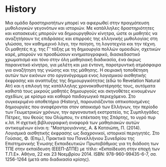 # History
Μια ομάδα δραστηριοτήτων μπορεί να αφιερωθεί στην πραγμάτευση μυθολογικών γεγονότων και ιστοριών. Με κατάλληλες δραστηριότητες και κατασκευές μπορούν να δημιουργηθούν κίνητρα, ώστε οι μαθητές να αναζητήσουν τις επιδράσεις και επιρροές της ελληνικής μυθολογίας στη γλώσσα, τον καθημερινό λόγο, την ποίηση, τη λογοτεχνία και την τέχνη. Οι μαθητές π.χ. της Γ’ τάξης με τη δημιουργία πολλών ομοειδών, σχετικών καρέ, μπορούν να προσδώσουν κινηματογραφικό, διασκεδαστικό χρωματισμό και τόνο στην όλη μαθησιακή διαδικασία, ένα άκρως παραινετικό κίνητρο, για μελέτη και μια έντονη, παροτρυντική ατμόσφαιρα για αναζήτηση της γνώσης και της μάθησης. Η σειριακή τοποθέτηση αυτών των εικόνων στο οργανόγραμμα ενος λογισμικού αισθητικής έκφρασης και αναπτυξης της δημιουργικότητας (εδώ το Revelation Natural Atr) και η επιλογή της κατάλληλης χρονοκαθυστέρησής τους, αυτόματα καθιστά τους μικρούς μαθητές δημιουργούς και σκηνοθέτες κινουμένων σχεδίων, με κρίσιμο και καθαρό παιδαγωγικό περιεχόμενο. Στο συγκεκριμένο αποθετήριο (History), παρουσιάζονται οπτικοποιημένες δημιουργίες που αναφέρονται  στον αποικισμό των Ελλήνων, την περίοδο των Γεωμετρικών χρόνων, την αργοναυτική εκστρατεία, τις Συμπληγάδες Πέτρες, του θεούς του Ολύμπου, τν επέκταση της Σπάρτης, το υγρό πυρ κ.λπ. Η σχετική βιβλιογραφική αναφορά των μαθησιακών αυτών αντικειμένων είναι η: "Μαστρογιάννης, Α. & Κατσιώπη, Π. (2014). Λογισμικά αισθητικής έκφρασης ως διαχρονικοί, ιστορικοί περιηγητές. Στο Γούσιας, Φ. (Επιμ.), Πρακτικά του Πανελλήνιου Συνεδρίου της Επιστημονικής Ένωσης Εκπαιδευτικών Πρωτοβάθμιας για τη διάδοση των ΤΠΕ στην εκπαίδευση (ΕΕΕΠ-ΔΤΠΕ) με τίτλο: «Εκπαίδευση στην εποχή των Τ.Π.Ε». Αθήνα, 22 και 23 Νοεμβρίου 2014. ISBN: 978-960-99435-6-7, σσ. 1256-1264 (μετά απο διαδικασία κρίσης).
